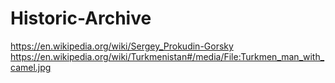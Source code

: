 # Historic-Archive
https://en.wikipedia.org/wiki/Sergey_Prokudin-Gorsky https://en.wikipedia.org/wiki/Turkmenistan#/media/File:Turkmen_man_with_camel.jpg
